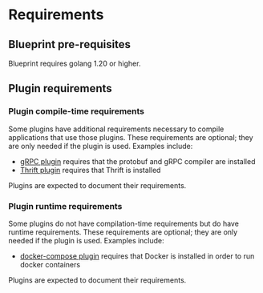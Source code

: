 # Requirements

## Blueprint pre-requisites

Blueprint requires golang 1.20 or higher.

## Plugin requirements

### Plugin compile-time requirements

Some plugins have additional requirements necessary to compile applications that use those plugins.  These requirements are optional; they are only needed if the plugin is used.  Examples include:
 - [gRPC plugin](../plugins/grpc) requires that the protobuf and gRPC compiler are installed
 - [Thrift plugin](../plugins/thrift/) requires that Thrift is installed

Plugins are expected to document their requirements.

### Plugin runtime requirements

Some plugins do not have compilation-time requirements but do have runtime requirements.  These requirements are optional; they are only needed if the plugin is used.  Examples include:
 - [docker-compose plugin](../plugins/dockerdeployment/) requires that Docker is installed in order to run docker containers

Plugins are expected to document their requirements.